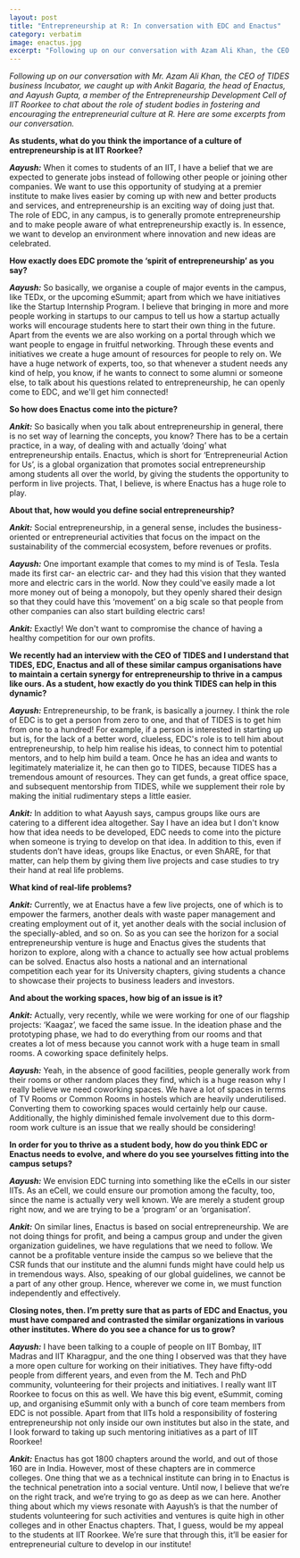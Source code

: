 ```yaml
---
layout: post
title: "Entrepreneurship at R: In conversation with EDC and Enactus"
category: verbatim
image: enactus.jpg
excerpt: "Following up on our conversation with Azam Ali Khan, the CEO of TIDES business Incubator, we caught up with Ankit Bagaria, the head of Enactus, and Aayush Gupta, a member of the Entrepreneurship Development Cell of IIT Roorkee to chat about the role of student bodies in fostering and encouraging the entrepreneurial culture at R. Here are some excerpts from our conversation."
---
```


_Following up on our conversation with Mr. Azam Ali Khan, the CEO of TIDES business Incubator, we caught up with Ankit Bagaria, the head of Enactus, and Aayush Gupta, a member of the Entrepreneurship Development Cell of IIT Roorkee to chat about the role of student bodies in fostering and encouraging the entrepreneurial culture at R. Here are some excerpts from our conversation._

**As students, what do you think the importance of a culture of entrepreneurship is at IIT Roorkee?**

_**Aayush:**_ When it comes to students of an IIT, I have a belief that we are expected to generate jobs instead of following other people or joining other companies. We want to use this opportunity of studying at a premier institute to make lives easier by coming up with new and better products and services, and entrepreneurship is an exciting way of doing just that. The role of EDC, in any campus, is to generally promote entrepreneurship  and to make people aware of what entrepreneurship exactly is. In essence, we want to develop an environment where innovation and new ideas are celebrated.  

**How exactly does EDC promote the ‘spirit of entrepreneurship’ as you say?**

_**Aayush:**_ So basically, we organise a couple of major events in the campus, like TEDx, or the upcoming eSummit; apart from which we have initiatives like the Startup Internship Program. I believe that bringing in more and more people working in startups to our campus to tell us how a startup actually works will encourage students here to start their own thing in the future. Apart from the events we are also working on a portal through which we want people to engage in fruitful networking. Through these events and initiatives we create a huge amount of resources for people to rely on. We have a huge network of experts, too, so that whenever a student needs any kind of help, you know, if he wants to connect to some alumni or someone else, to talk about his questions related to entrepreneurship, he can openly come to EDC, and we'll get him connected! 

**So how does Enactus come into the picture?**

_**Ankit:**_ So basically when you talk about entrepreneurship in general, there is no set way of learning the concepts, you know? There has to be a certain practice, in a way, of dealing with and actually ‘doing’ what entrepreneurship entails. Enactus, which is short for ‘Entrepreneurial Action for Us’, is a global organization that promotes social entrepreneurship among students all over the world, by giving the students the opportunity to perform in live projects.  That, I believe, is where Enactus has a huge role to play. 

**About that, how would you define social entrepreneurship?**

_**Ankit:**_ Social entrepreneurship, in a general sense, includes the business-oriented or entrepreneurial activities that focus on the impact on the sustainability of the commercial ecosystem, before revenues or profits. 

_**Aayush:**_ One important example that comes to my mind is of Tesla. Tesla made its first car- an electric car- and they had this vision that they wanted more and electric cars in the world. Now they could've easily made a lot more money out of being a monopoly, but they openly shared their design so that they could have this ‘movement’ on a big scale so that people from other companies can also start building electric cars!

_**Ankit:**_ Exactly! We don't want to compromise the chance of having a healthy competition for our own profits.

**We recently had an interview with the CEO of TIDES and I understand that TIDES, EDC, Enactus and all of these similar campus organisations have to maintain a certain synergy for entrepreneurship to thrive in a campus like ours. As a student, how exactly do you think TIDES can help in this dynamic?**

_**Aayush:**_ Entrepreneurship, to be frank, is basically a journey. I think the role of EDC is to get a person from zero to one, and that of TIDES is to get him from one to a hundred! For example, if a person is interested in starting up but is, for the lack of a better word, clueless, EDC's role is to tell him about entrepreneurship, to help him realise his ideas, to connect him to potential mentors, and to help him build a team. Once he has an idea and wants to legitimately materialize it, he can then go to TIDES, because TIDES has a tremendous amount of resources. They can get funds, a great office space, and subsequent mentorship from TIDES, while we supplement their role by making the initial rudimentary steps a little easier. 

_**Ankit:**_ In addition to what Aayush says, campus groups like ours are catering to a different idea altogether. Say I have an idea but I don't know how that idea needs to be developed, EDC needs to come into the picture when someone is trying to develop on that idea. In addition to this, even if students don’t have ideas, groups like Enactus, or even ShARE, for that matter, can help them by giving them live projects and case studies to try their hand at real life problems.

**What kind of real-life problems?**

_**Ankit:**_ Currently, we at Enactus have a few live projects, one of which is to empower the farmers, another deals with waste paper management and creating employment out of it, yet another deals with the social inclusion of the specially-abled, and so on. So as you can see the horizon for a social entrepreneurship venture is huge and Enactus gives the students that horizon to explore, along with a chance to actually see how actual problems can be solved. Enactus also hosts a national and an international competition each year for its University chapters, giving students a chance to showcase their projects to business leaders and investors.

**And about the working spaces, how big of an issue is it?**

_**Ankit:**_ Actually, very recently, while we were working for one of our flagship projects: ‘Kaagaz’, we faced the same issue. In the ideation phase and the prototyping phase, we had to do everything from our rooms and that creates a lot of mess because you cannot work with a huge team in small rooms. A coworking space definitely helps.

_**Aayush:**_ Yeah, in the absence of good facilities, people generally work from their rooms or other random places they find, which is a huge reason why I really believe we need coworking spaces. We have a lot of spaces in terms of TV Rooms or Common Rooms in hostels which are heavily underutilised. Converting them to coworking spaces would certainly help our cause. Additionally, the highly diminished female involvement due to this dorm-room work culture is an issue that we really should be considering!

**In order for you to thrive as a student body, how do you think EDC or Enactus needs to evolve, and where do you see yourselves fitting into the campus setups?**

_**Aayush:**_ We envision EDC turning into something like the eCells in our sister IITs. As an eCell, we could ensure our promotion among the faculty, too, since the name is actually very well known. We are merely a student group right now, and we are trying to be a ‘program’ or an ‘organisation’.

_**Ankit:**_ On similar lines, Enactus is based on social entrepreneurship. We are not doing things for profit, and being a campus group and under the given organization guidelines, we have regulations that we need to follow. We cannot be a profitable venture inside the campus so we believe that the CSR funds that our institute and the alumni funds might have could help us in tremendous ways. Also, speaking of our global guidelines, we cannot be a part of any other group. Hence, wherever we come in, we must function independently and effectively.

**Closing notes, then. I’m pretty sure that as parts of EDC and Enactus, you must have compared and contrasted the similar organizations in various other institutes. Where do you see a chance for us to grow?**

_**Aayush:**_ I have been talking to a couple of people on IIT Bombay, IIT Madras and IIT Kharagpur, and the one thing I observed was that they have a more open culture for working on their initiatives. They have fifty-odd people from different years, and even from the M. Tech and PhD community, volunteering for their projects and initiatives. I really want IIT Roorkee to focus on this as well. We have this big event, eSummit, coming up, and organising eSummit only with a bunch of core team members from EDC is not possible. Apart from that IITs hold a responsibility of fostering entrepreneurship not only inside our own institutes but also in the state, and I look forward to taking up such mentoring initiatives as a part of IIT Roorkee!

_**Ankit:**_ Enactus has got 1800 chapters around the world, and out of those 160 are in India. However, most of these chapters are in commerce colleges. One thing that we as a technical institute can bring in to Enactus is the technical penetration into a social venture. Until now, I believe that we’re on the right track, and we’re trying to go as deep as we can here. Another thing about which my views resonate with Aayush’s is that the number of students volunteering for such activities and ventures is quite high in other colleges and in other Enactus chapters. That, I guess, would be my appeal to the students at IIT Roorkee. We’re sure that through this, it’ll be easier for entrepreneurial culture to develop in our institute!

